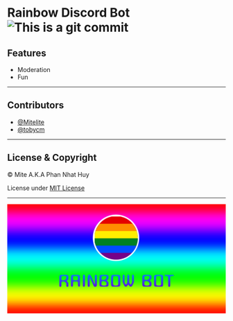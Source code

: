 
# **Rainbow Discord Bot** ![This is a git commit](https://img.shields.io/github/last-commit/mitelite/rainbow-bot?color=green)
## Features
- Moderation
- Fun

***
## Contributors
- [@Mitelite](https://github.com/Mitelite)
- [@tobycm](https://github.com/tobycm)
***
## License & Copyright
© Mite A.K.A Phan Nhat Huy

License under [MIT License](LICENSE)
***
![This is a image](../assets/BannerRainbowBot.png)
